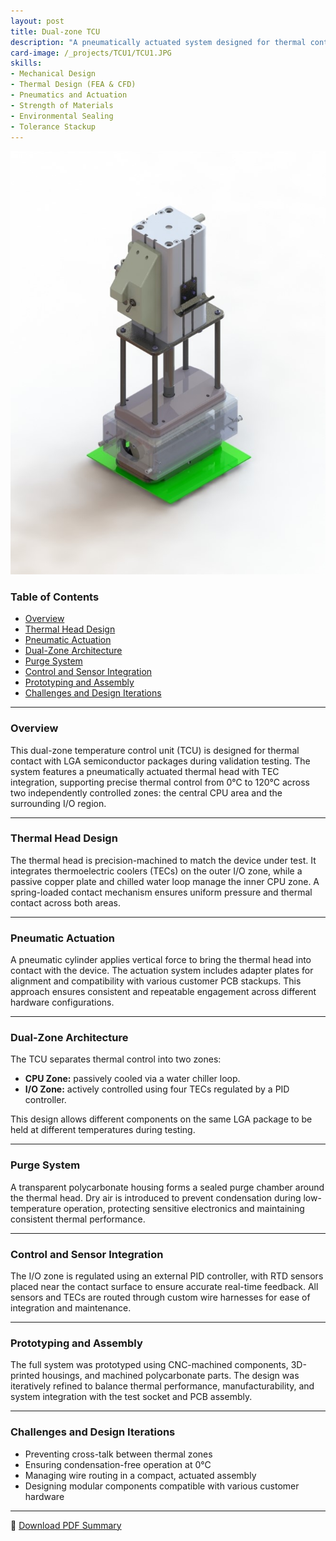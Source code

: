 ```yaml
---
layout: post
title: Dual-zone TCU
description: "A pneumatically actuated system designed for thermal contact with LGA packages, featuring a TEC-integrated head for 0°C–120°C operation. Includes a purge chamber to prevent condensation and two thermal zones: a passively cooled CPU zone and an actively controlled I/O zone with PID-regulated TECs and RTD feedback."
card-image: /_projects/TCU1/TCU1.JPG
skills: 
- Mechanical Design
- Thermal Design (FEA & CFD)
- Pneumatics and Actuation
- Strength of Materials
- Environmental Sealing
- Tolerance Stackup
---
```


<img src="/_projects/TCU1/TCU1.JPG" alt="Dual-zone TCU" class="centered-image" />

### Table of Contents
- [Overview](#overview)
- [Thermal Head Design](#thermal-head-design)
- [Pneumatic Actuation](#pneumatic-actuation)
- [Dual-Zone Architecture](#dual-zone-architecture)
- [Purge System](#purge-system)
- [Control and Sensor Integration](#control-and-sensor-integration)
- [Prototyping and Assembly](#prototyping-and-assembly)
- [Challenges and Design Iterations](#challenges-and-design-iterations)

---

### Overview

This dual-zone temperature control unit (TCU) is designed for thermal contact with LGA semiconductor packages during validation testing. The system features a pneumatically actuated thermal head with TEC integration, supporting precise thermal control from 0°C to 120°C across two independently controlled zones: the central CPU area and the surrounding I/O region.

---

### Thermal Head Design

The thermal head is precision-machined to match the device under test. It integrates thermoelectric coolers (TECs) on the outer I/O zone, while a passive copper plate and chilled water loop manage the inner CPU zone. A spring-loaded contact mechanism ensures uniform pressure and thermal contact across both areas.

---

### Pneumatic Actuation

A pneumatic cylinder applies vertical force to bring the thermal head into contact with the device. The actuation system includes adapter plates for alignment and compatibility with various customer PCB stackups. This approach ensures consistent and repeatable engagement across different hardware configurations.

---

### Dual-Zone Architecture

The TCU separates thermal control into two zones:  
- **CPU Zone:** passively cooled via a water chiller loop.  
- **I/O Zone:** actively controlled using four TECs regulated by a PID controller.  

This design allows different components on the same LGA package to be held at different temperatures during testing.

---

### Purge System

A transparent polycarbonate housing forms a sealed purge chamber around the thermal head. Dry air is introduced to prevent condensation during low-temperature operation, protecting sensitive electronics and maintaining consistent thermal performance.

---

### Control and Sensor Integration

The I/O zone is regulated using an external PID controller, with RTD sensors placed near the contact surface to ensure accurate real-time feedback. All sensors and TECs are routed through custom wire harnesses for ease of integration and maintenance.

---

### Prototyping and Assembly

The full system was prototyped using CNC-machined components, 3D-printed housings, and machined polycarbonate parts. The design was iteratively refined to balance thermal performance, manufacturability, and system integration with the test socket and PCB assembly.

---

### Challenges and Design Iterations

- Preventing cross-talk between thermal zones  
- Ensuring condensation-free operation at 0°C  
- Managing wire routing in a compact, actuated assembly  
- Designing modular components compatible with various customer hardware
  
---

📄 [Download PDF Summary](./TCU1-summary.pdf)
